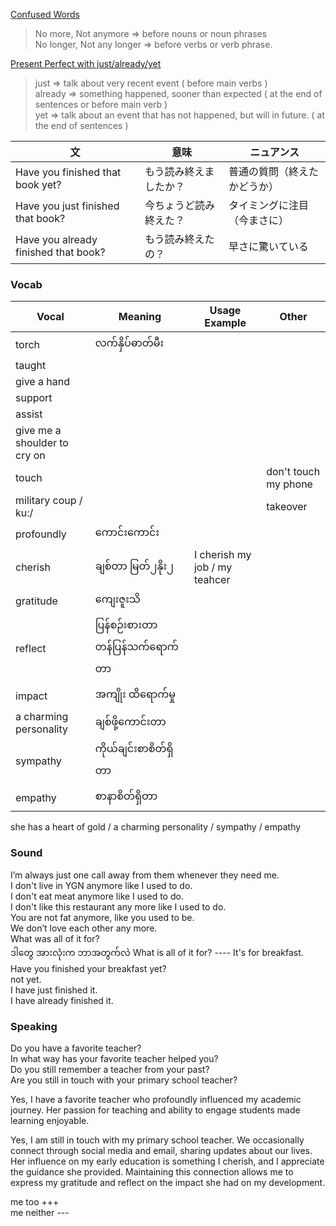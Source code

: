 [Confused Words](https://english365plus.com/no-more-not-anymore-no-longer-not-any-longer)
> No more, Not anymore => before nouns or noun phrases  
> No longer, Not any longer => before verbs or verb phrase.  


[Present Perfect with just/already/yet](https://www.oxfordlearnersdictionaries.com/grammar/online-grammar/present-perfect-simple-with-just-already-and-yets)
> just => talk about very recent event  ( before main verbs )  
> already => something happened, sooner than expected   ( at the end of sentences or before main verb )  
> yet => talk about an event that has not happened, but will in future. ( at the end of sentences )

| 文 | 意味	| ニュアンス
|----|-----|----------
Have you finished that book yet?|もう読み終えましたか？|普通の質問（終えたかどうか）
Have you just finished that book?|今ちょうど読み終えた？|タイミングに注目（今まさに）
Have you already finished that book?|もう読み終えたの？|早さに驚いている

### Vocab
| Vocal | Meaning | Usage Example | Other 
|-------|-------|-------|-------
| torch | လက်နှိပ်ဓာတ်မီး | | 
| taught | | | 
| give a hand | | | 
| support | | | 
| assist | | | 
| give me a shoulder to cry on | | | 
| touch | | | don't touch my phone
| military coup / ku:/| | | takeover
| profoundly | ကောင်းကောင်း | | 
| cherish | ချစ်တာ မြတ်၂နိုး၂ | I cherish my job / my teahcer| 
| gratitude | ကျေးဇူးသိ | | 
| reflect | ပြန်စဉ်းစားတာ တန်ပြန်သက်ရောက်တာ | | 
| impact | အကျိုး ထိရောက်မှု | |
| a charming personality | ချစ်ဖို့ကောင်းတာ | | 
| sympathy | ကိုယ်ချင်းစာစိတ်ရှိတာ | | 
| empathy | စာနာစိတ်ရှိတာ | |  


she has a heart of gold / a charming personality / sympathy / empathy

### Sound 
I’m always just one call away from them whenever they need me.  
I don't live in YGN anymore like I used to do.   
I don't eat meat anymore like I used to do.  
I don't like this restaurant any more like I used to do.  
You are not fat anymore, like you used to be.  
We don’t love each other any more.   
What was all of it for?  
ဒါတွေ အားလုံးက ဘာအတွက်လဲ
What is all of it for? ---- It's for breakfast.  
Have you finished your breakfast yet?  
not yet.   
I have just finished it.  
I have already finished it.  

### Speaking
Do you have a favorite teacher?  
In what way has your favorite teacher helped you?  
Do you still remember a teacher from your past?  
Are you still in touch with your primary school teacher?  

Yes, I have a favorite teacher who profoundly influenced my academic journey. Her passion for teaching and ability to engage students made learning enjoyable.

Yes, I am still in touch with my primary school teacher. We occasionally connect through social media and email, sharing updates about our lives. Her influence on my early education is something I cherish, and I appreciate the guidance she provided. Maintaining this connection allows me to express my gratitude and reflect on the impact she had on my development.

me too +++  
me neither ---